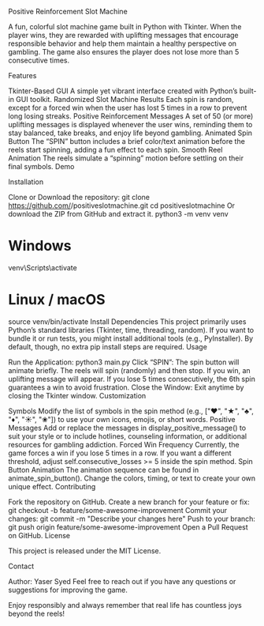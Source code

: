 Positive Reinforcement Slot Machine

A fun, colorful slot machine game built in Python with Tkinter. When the player wins, they are rewarded with uplifting messages that encourage responsible behavior and help them maintain a healthy perspective on gambling. The game also ensures the player does not lose more than 5 consecutive times.

Features

Tkinter-Based GUI
A simple yet vibrant interface created with Python’s built-in GUI toolkit.
Randomized Slot Machine Results
Each spin is random, except for a forced win when the user has lost 5 times in a row to prevent long losing streaks.
Positive Reinforcement Messages
A set of 50 (or more) uplifting messages is displayed whenever the user wins, reminding them to stay balanced, take breaks, and enjoy life beyond gambling.
Animated Spin Button
The “SPIN” button includes a brief color/text animation before the reels start spinning, adding a fun effect to each spin.
Smooth Reel Animation
The reels simulate a “spinning” motion before settling on their final symbols.
Demo

Installation

Clone or Download the repository:
git clone https://github.com/<syedyasr>/positiveslotmachine.git
cd positiveslotmachine
Or download the ZIP from GitHub and extract it.
python3 -m venv venv
# Windows
venv\Scripts\activate
# Linux / macOS
source venv/bin/activate
Install Dependencies
This project primarily uses Python’s standard libraries (Tkinter, time, threading, random). If you want to bundle it or run tests, you might install additional tools (e.g., PyInstaller). By default, though, no extra pip install steps are required.
Usage

Run the Application:
python3 main.py
Click “SPIN”:
The spin button will animate briefly.
The reels will spin (randomly) and then stop.
If you win, an uplifting message will appear.
If you lose 5 times consecutively, the 6th spin guarantees a win to avoid frustration.
Close the Window:
Exit anytime by closing the Tkinter window.
Customization

Symbols
Modify the list of symbols in the spin method (e.g., ["❤", "★", "♣", "♦", "☀", "❀"]) to use your own icons, emojis, or short words.
Positive Messages
Add or replace the messages in display_positive_message() to suit your style or to include hotlines, counseling information, or additional resources for gambling addiction.
Forced Win Frequency
Currently, the game forces a win if you lose 5 times in a row. If you want a different threshold, adjust self.consecutive_losses >= 5 inside the spin method.
Spin Button Animation
The animation sequence can be found in animate_spin_button(). Change the colors, timing, or text to create your own unique effect.
Contributing

Fork the repository on GitHub.
Create a new branch for your feature or fix:
git checkout -b feature/some-awesome-improvement
Commit your changes:
git commit -m "Describe your changes here"
Push to your branch:
git push origin feature/some-awesome-improvement
Open a Pull Request on GitHub.
License


This project is released under the MIT License.

Contact

Author: Yaser Syed
Feel free to reach out if you have any questions or suggestions for improving the game.

Enjoy responsibly and always remember that real life has countless joys beyond the reels!
